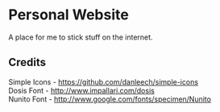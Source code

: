 Personal Website
================
A place for me to stick stuff on the internet.  

Credits
-------
Simple Icons - https://github.com/danleech/simple-icons  
Dosis Font - http://www.impallari.com/dosis  
Nunito Font - http://www.google.com/fonts/specimen/Nunito  